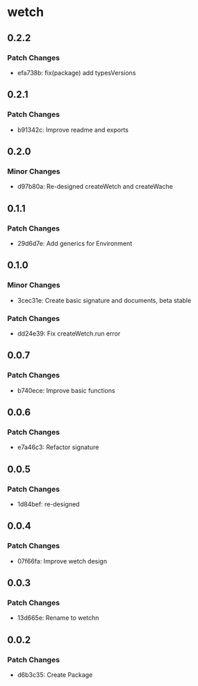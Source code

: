 # wetch

## 0.2.2

### Patch Changes

- efa738b: fix(package) add typesVersions

## 0.2.1

### Patch Changes

- b91342c: Improve readme and exports

## 0.2.0

### Minor Changes

- d97b80a: Re-designed createWetch and createWache

## 0.1.1

### Patch Changes

- 29d6d7e: Add generics for Environment

## 0.1.0

### Minor Changes

- 3cec31e: Create basic signature and documents, beta stable

### Patch Changes

- dd24e39: Fix createWetch.run error

## 0.0.7

### Patch Changes

- b740ece: Improve basic functions

## 0.0.6

### Patch Changes

- e7a46c3: Refactor signature

## 0.0.5

### Patch Changes

- 1d84bef: re-designed

## 0.0.4

### Patch Changes

- 07f66fa: Improve wetch design

## 0.0.3

### Patch Changes

- 13d665e: Rename to wetchn

## 0.0.2

### Patch Changes

- d6b3c35: Create Package

